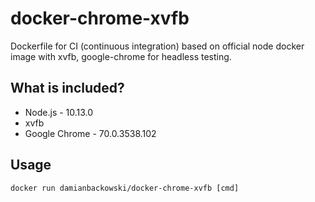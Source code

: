 # docker-chrome-xvfb

Dockerfile for CI (continuous integration) based on official node docker image with xvfb, google-chrome for headless testing.

## What is included?

* Node.js - 10.13.0
* xvfb
* Google Chrome - 70.0.3538.102

## Usage

```
docker run damianbackowski/docker-chrome-xvfb [cmd]
```
